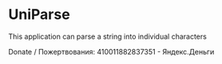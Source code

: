 ﻿# UniParse
This application can parse a string into individual characters

Donate / Пожертвования:
410011882837351 - Яндекс.Деньги